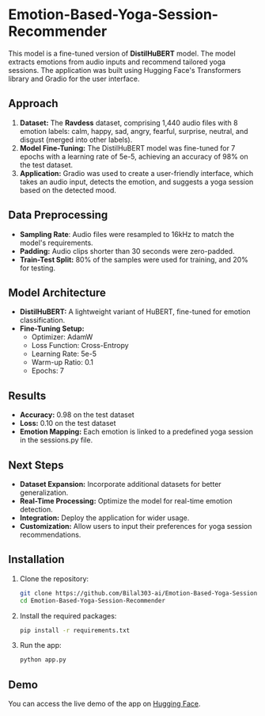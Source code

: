 # Emotion-Based-Yoga-Session-Recommender

This model is a fine-tuned version of **DistilHuBERT** model. The model extracts emotions from audio inputs and recommend tailored yoga sessions. The application was built using Hugging Face's Transformers library and Gradio for the user interface.

## Approach
1. **Dataset:** The **Ravdess** dataset, comprising 1,440 audio files with 8 emotion labels: calm, happy, sad, angry, fearful, surprise, neutral, and disgust (merged into other labels).
2. **Model Fine-Tuning:** The DistilHuBERT model was fine-tuned for 7 epochs with a learning rate of 5e-5, achieving an accuracy of 98% on the test dataset.
3. **Application:** Gradio was used to create a user-friendly interface, which takes an audio input, detects the emotion, and suggests a yoga session based on the detected mood.

## Data Preprocessing
- **Sampling Rate**: Audio files were resampled to 16kHz to match the model's requirements.
- **Padding:** Audio clips shorter than 30 seconds were zero-padded.
- **Train-Test Split:** 80% of the samples were used for training, and 20% for testing.

##  Model Architecture
- **DistilHuBERT:** A lightweight variant of HuBERT, fine-tuned for emotion classification.
- **Fine-Tuning Setup:**
    - Optimizer: AdamW
    - Loss Function: Cross-Entropy
    - Learning Rate: 5e-5
    - Warm-up Ratio: 0.1
    - Epochs: 7
 
## Results
- **Accuracy:** 0.98 on the test dataset
- **Loss:** 0.10 on the test dataset
- **Emotion Mapping:** Each emotion is linked to a predefined yoga session in the sessions.py file.

## Next Steps
- **Dataset Expansion:** Incorporate additional datasets for better generalization.
- **Real-Time Processing:** Optimize the model for real-time emotion detection.
- **Integration:** Deploy the application for wider usage.
- **Customization:** Allow users to input their preferences for yoga session recommendations.

## Installation
1. Clone the repository:
   ```bash
   git clone https://github.com/Bilal303-ai/Emotion-Based-Yoga-Session-Recommender
   cd Emotion-Based-Yoga-Session-Recommender
   ```
2. Install the required packages:
   ```bash
   pip install -r requirements.txt
   ```
3. Run the app:
   ```bash
   python app.py
   ```

## Demo
You can access the live demo of the app on [Hugging Face](https://huggingface.co/spaces/BilalHasan/Mood-Based-Yoga-Session-Recommendation).
    
